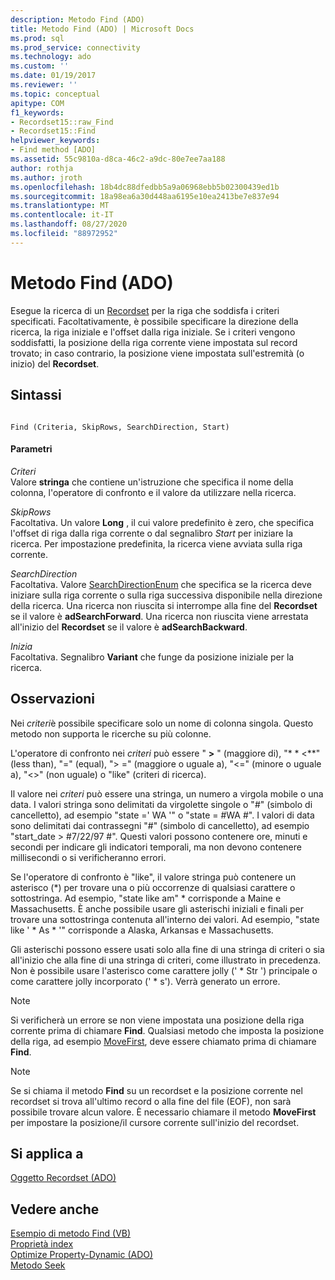 ```yaml
---
description: Metodo Find (ADO)
title: Metodo Find (ADO) | Microsoft Docs
ms.prod: sql
ms.prod_service: connectivity
ms.technology: ado
ms.custom: ''
ms.date: 01/19/2017
ms.reviewer: ''
ms.topic: conceptual
apitype: COM
f1_keywords:
- Recordset15::raw_Find
- Recordset15::Find
helpviewer_keywords:
- Find method [ADO]
ms.assetid: 55c9810a-d8ca-46c2-a9dc-80e7ee7aa188
author: rothja
ms.author: jroth
ms.openlocfilehash: 18b4dc88dfedbb5a9a06968ebb5b02300439ed1b
ms.sourcegitcommit: 18a98ea6a30d448aa6195e10ea2413be7e837e94
ms.translationtype: MT
ms.contentlocale: it-IT
ms.lasthandoff: 08/27/2020
ms.locfileid: "88972952"
---
```

# <a name="find-method-ado"></a>Metodo Find (ADO)
Esegue la ricerca di un [Recordset](./recordset-object-ado.md) per la riga che soddisfa i criteri specificati. Facoltativamente, è possibile specificare la direzione della ricerca, la riga iniziale e l'offset dalla riga iniziale. Se i criteri vengono soddisfatti, la posizione della riga corrente viene impostata sul record trovato; in caso contrario, la posizione viene impostata sull'estremità (o inizio) del **Recordset**.  
  
## <a name="syntax"></a>Sintassi  
  
```  
  
Find (Criteria, SkipRows, SearchDirection, Start)  
```  
  
#### <a name="parameters"></a>Parametri  
 *Criteri*  
 Valore **stringa** che contiene un'istruzione che specifica il nome della colonna, l'operatore di confronto e il valore da utilizzare nella ricerca.  
  
 *SkipRows*  
 Facoltativa. Un valore **Long** , il cui valore predefinito è zero, che specifica l'offset di riga dalla riga corrente o dal segnalibro *Start* per iniziare la ricerca. Per impostazione predefinita, la ricerca viene avviata sulla riga corrente.  
  
 *SearchDirection*  
 Facoltativa. Valore [SearchDirectionEnum](./searchdirectionenum.md) che specifica se la ricerca deve iniziare sulla riga corrente o sulla riga successiva disponibile nella direzione della ricerca. Una ricerca non riuscita si interrompe alla fine del **Recordset** se il valore è **adSearchForward**. Una ricerca non riuscita viene arrestata all'inizio del **Recordset** se il valore è **adSearchBackward**.  
  
 *Inizia*  
 Facoltativa. Segnalibro **Variant** che funge da posizione iniziale per la ricerca.  
  
## <a name="remarks"></a>Osservazioni  
 Nei *criteri*è possibile specificare solo un nome di colonna singola. Questo metodo non supporta le ricerche su più colonne.  
  
 L'operatore di confronto nei *criteri* può essere " **>** " (maggiore di), "* * \<**" (less than), "=" (equal), "> =" (maggiore o uguale a), "<=" (minore o uguale a), "<>" (non uguale) o "like" (criteri di ricerca).  
  
 Il valore nei *criteri* può essere una stringa, un numero a virgola mobile o una data. I valori stringa sono delimitati da virgolette singole o "#" (simbolo di cancelletto), ad esempio "state =' WA '" o "state = #WA #". I valori di data sono delimitati dai contrassegni "#" (simbolo di cancelletto), ad esempio "start_date > #7/22/97 #". Questi valori possono contenere ore, minuti e secondi per indicare gli indicatori temporali, ma non devono contenere millisecondi o si verificheranno errori.  
  
 Se l'operatore di confronto è "like", il valore stringa può contenere un asterisco (*) per trovare una o più occorrenze di qualsiasi carattere o sottostringa. Ad esempio, "state like am" \* corrisponde a Maine e Massachusetts. È anche possibile usare gli asterischi iniziali e finali per trovare una sottostringa contenuta all'interno dei valori. Ad esempio, "state like ' \* As \* '" corrisponde a Alaska, Arkansas e Massachusetts.  
  
 Gli asterischi possono essere usati solo alla fine di una stringa di criteri o sia all'inizio che alla fine di una stringa di criteri, come illustrato in precedenza. Non è possibile usare l'asterisco come carattere jolly (' * Str ') principale o come carattere jolly incorporato (' \* s'). Verrà generato un errore.  
  
> [!NOTE]
>  Si verificherà un errore se non viene impostata una posizione della riga corrente prima di chiamare **Find**. Qualsiasi metodo che imposta la posizione della riga, ad esempio [MoveFirst](./movefirst-movelast-movenext-and-moveprevious-methods-ado.md), deve essere chiamato prima di chiamare **Find**.  
  
> [!NOTE]
>  Se si chiama il metodo **Find** su un recordset e la posizione corrente nel recordset si trova all'ultimo record o alla fine del file (EOF), non sarà possibile trovare alcun valore. È necessario chiamare il metodo **MoveFirst** per impostare la posizione/il cursore corrente sull'inizio del recordset.  
  
## <a name="applies-to"></a>Si applica a  
 [Oggetto Recordset (ADO)](./recordset-object-ado.md)  
  
## <a name="see-also"></a>Vedere anche  
 [Esempio di metodo Find (VB)](./find-method-example-vb.md)   
 [Proprietà index](./index-property.md)   
 [Optimize Property-Dynamic (ADO)](./optimize-property-dynamic-ado.md)   
 [Metodo Seek](./seek-method.md)